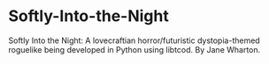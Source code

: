 # Softly-Into-the-Night
Softly Into the Night: A lovecraftian horror/futuristic dystopia-themed roguelike being developed in Python using libtcod. By Jane Wharton.
